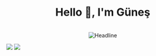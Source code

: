 
<h1 align="center">Hello 👋, I'm Güneş</h1>

<br/>

<div align=center>
  <img src="https://readme-typing-svg.herokuapp.com/?size=40&duration=3000&color=30DC72&center=true&vCenter=true&width=800&height=100&lines=I'm+an+Android+Developer" alt="Headline" />
</div>

![](https://raw.githubusercontent.com/zouariste/corona-runner/gh-pages/assets/corona-runner.gif)
![](https://github.com/gulsenguness/gulsenguness/raw/output/github-contribution-grid-snake.svg)

